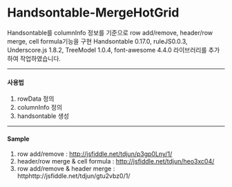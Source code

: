 # Handsontable-MergeHotGrid
Handsontable를 columnInfo 정보를 기준으로 row add/remove, header/row merge, cell formula기능을 구현
Handsontable 0.17.0, ruleJS0.0.3, Underscore.js 1.8.2, TreeModel 1.0.4, font-awesome 4.4.0 라이브러리를 추가하여 작업하였습니다.

---
#### 사용법
1. rowData 정의
2. columnInfo 정의
3. handsontable 생성

---
#### Sample
1. row add/remove : http://jsfiddle.net/tdjun/p3gp0Lny/1/
2. header/row merge & cell formula : http://jsfiddle.net/tdjun/heo3xc04/
3. row add/remove & header merge : httphttp://jsfiddle.net/tdjun/gtu2vbz0/1/
